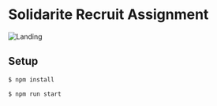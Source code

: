 # Solidarite Recruit Assignment

![Landing](https://user-images.githubusercontent.com/7090906/124464152-c7cc7980-ddce-11eb-8f26-7477aa536e42.png)

## Setup
```bash
$ npm install

$ npm run start
```